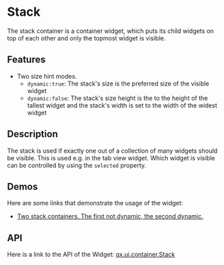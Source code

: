 # Stack

The stack container is a container widget, which puts its child
widgets on top of each other and only the topmost widget is visible.

## Features

-   Two size hint modes.
    -   `dynamic:true`: The stack's size is the preferred size of the visible
        widget
    -   `dynamic:false`: The stack's size height is the to the height of the
        tallest widget and the stack's width is set to the width of the widest
        widget

## Description

The stack is used if exactly one out of a collection of many widgets
should be visible. This is used e.g. in the tab view widget. Which
widget is visible can be controlled by using the `selected` property.

## Demos

Here are some links that demonstrate the usage of the widget:

-   [Two stack containers. The first not dynamic, the second dynamic.](apps://demobrowser/#widget~StackContainer.html)

## API

Here is a link to the API of the Widget: [qx.ui.container.Stack](apps://apiviewer/#qx.ui.container.Stack)
